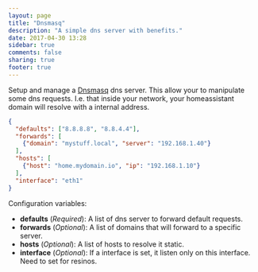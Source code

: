 ```yaml
---
layout: page
title: "Dnsmasq"
description: "A simple dns server with benefits."
date: 2017-04-30 13:28
sidebar: true
comments: false
sharing: true
footer: true
---
```


Setup and manage a [Dnsmasq](http://thekelleys.org.uk/dnsmasq/doc.html) dns server. This allow your to manipulate some dns requests. I.e. that inside your network, your homeassistant domain will resolve with a internal address.

```json
{
  "defaults": ["8.8.8.8", "8.8.4.4"],
  "forwards": [
    {"domain": "mystuff.local", "server": "192.168.1.40"}
  ],
  "hosts": [
    {"host": "home.mydomain.io", "ip": "192.168.1.10"}
  ],
  "interface": "eth1"
}
```

Configuration variables:

- **defaults** (*Required*): A list of dns server to forward default requests.
- **forwards** (*Optional*): A list of domains that will forward to a specific server.
- **hosts** (*Optional*): A list of hosts to resolve it static.
- **interface** (*Optional*): If a interface is set, it listen only on this interface. Need to set for resinos.
